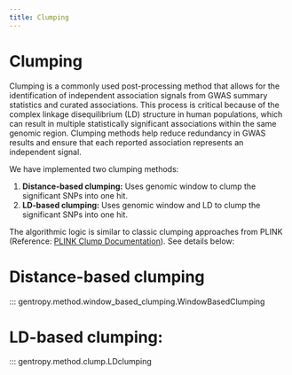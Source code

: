 ```yaml
---
title: Clumping
---
```


# Clumping

Clumping is a commonly used post-processing method that allows for the identification of independent association signals from GWAS summary statistics and curated associations. This process is critical because of the complex linkage disequilibrium (LD) structure in human populations, which can result in multiple statistically significant associations within the same genomic region. Clumping methods help reduce redundancy in GWAS results and ensure that each reported association represents an independent signal.

We have implemented two clumping methods:

1. **Distance-based clumping:** Uses genomic window to clump the significant SNPs into one hit.
2. **LD-based clumping:** Uses genomic window and LD to clump the significant SNPs into one hit.

The algorithmic logic is similar to classic clumping approaches from PLINK (Reference: [PLINK Clump Documentation](https://zzz.bwh.harvard.edu/plink/clump.shtml)). See details below:

# Distance-based clumping

::: gentropy.method.window_based_clumping.WindowBasedClumping

# LD-based clumping:

::: gentropy.method.clump.LDclumping
